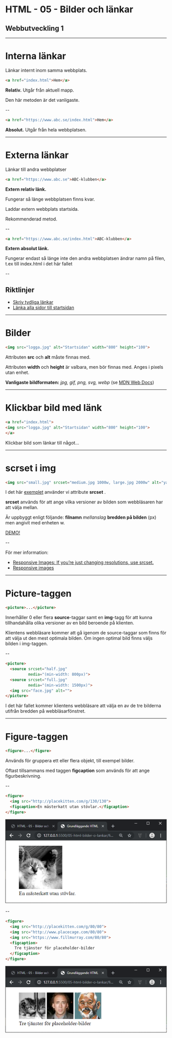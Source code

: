 # HTML - 05 - Bilder och länkar
## Webbutveckling 1

---

# Interna länkar

Länkar internt inom samma webbplats.

```html
<a href="index.html">Hem</a>
```

**Relativ.** Utgår från aktuell mapp.

Den här metoden är det vanligaste.

--

```html
<a href="https://www.abc.se/index.html">Hem</a>
```

**Absolut.** Utgår från hela webbplatsen.

---

# Externa länkar

Länkar till andra webbplatser

```html
<a href="https://www.abc.se">ABC-klubben</a>
```

**Extern relativ länk.**

Fungerar så länge webbplatsen finns kvar.

Laddar extern webbplats startsida.

Rekommenderad metod.

--

```html
<a href="https://www.abc.se/index.html">ABC-klubben</a>
```

**Extern absolut länk.**

Fungerar endast så länge inte den andra webbplatsen ändrar namn på filen, t.ex till index.html i det här fallet

--

## Riktlinjer

* [Skriv tydliga länkar](https://webbriktlinjer.se/riktlinjer/5-skriv-tydliga-lankar/)
* [Länka alla sidor till startsidan](https://webbriktlinjer.se/riktlinjer/31-alla-sidor-ska-ha-lankar-till-startsidan-och-andra-sidor-som-ar-viktiga-for-orienteringen/)

---

# Bilder

```html
<img src="logga.jpg" alt="Startsidan" width="800" height="100">
```

Attributen **src** och **alt** måste finnas med.

Attributen **width** och **height** är valbara, men bör finnas med. Anges i pixels utan enhet.

**Vanligaste bildformaten:** *jpg, gif, png, svg, webp* (se [MDN Web Docs](https://developer.mozilla.org/en-US/docs/Web/HTML/Element/img))

---

# Klickbar bild med länk

```html
<a href="index.html">
<img src="logga.jpg" alt="Startsidan" width="800" height="100">
</a>
```

Klickbar bild som länkar till något...

---

# scrset i img

```html
<img src="small.jpg" srcset="medium.jpg 1000w, large.jpg 2000w" alt="yah">
```

I det här [exemplet](https://css-tricks.com/responsive-images-youre-just-changing-resolutions-use-srcset/) använder vi attribute **srcset** .

**srcset** används för att ange vilka versioner av bilden som webbläsaren har att välja mellan.

Är uppbyggt enligt följande: **filnamn** *mellanslag* **bredden på bilden** (px) men angivit med enheten w.

[DEMO!](https://mdn.github.io/learning-area/html/multimedia-and-embedding/responsive-images/responsive.html)

--

För mer information:

* [Responsive Images: If you’re just changing resolutions, use srcset.](https://css-tricks.com/responsive-images-youre-just-changing-resolutions-use-srcset/)
* [Responsive images](https://developer.mozilla.org/en-US/docs/Learn/HTML/Multimedia_and_embedding/Responsive_images)

---

# Picture-taggen

```html
<picture>...</picture>
```

Innerhåller 0 eller flera **source**-taggar samt en **img**-tagg för att kunna tillhandahålla olika versioner av en bild beroende på klienten.

Klientens webbläsare kommer att gå igenom de source-taggar som finns för att välja ut den mest optimala bilden. Om ingen optimal bild finns väljs bilden i img-taggen.

--

```html
<picture>
  <source srcset="half.jpg" 
          media="(min-width: 800px)">
  <source srcset="full.jpg" 
          media="(min-width: 1500px)">
  <img src="face.jpg" alt="">
</picture>
```

I det här fallet kommer klientens webbläsare att välja en av de tre bilderna utifrån bredden på webbläsarfönstret.

---

# Figure-taggen

```html
<figure>...</figure>
```

Används för gruppera ett eller flera objekt, till exempel bilder.

Oftast tillsammans med taggen **figcaption** som används för att ange figurbeskrivning.

--

```html
<figure>
  <img src="http://placekitten.com/g/130/130">
  <figcaption>En mästerkatt utan stövlar.</figcaption>
</figure>
```

![figure1](images/figure1.png)

--

```html
<figure>
  <img src="http://placekitten.com/g/80/80">
  <img src="http://www.placecage.com/80/80">
  <img src="https://www.fillmurray.com/80/80">
  <figcaption>
    Tre tjänster för placeholder-bilder
  </figcaption>
</figure>
```

![figure2](images/figure2.png)
